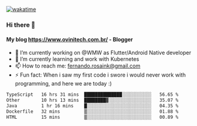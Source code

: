 [![wakatime](https://wakatime.com/badge/user/d5892087-17e6-46ab-8384-91a71a9b88d8.svg)](https://wakatime.com/@d5892087-17e6-46ab-8384-91a71a9b88d8)
### Hi there 👋

#### My blog https://www.ovinitech.com.br/ - Blogger

- 🔭 I’m currently working on @WMW as Flutter/Android Native developer
- 🌱 I’m currently learning and work with Kubernetes
- 📫 How to reach me: fernando.rosaink@gmail.com 
- ⚡ Fun fact: When i saw my first code i swore i would never work with programming, and here we are today :)

<!--START_SECTION:waka-->

```txt
TypeScript   16 hrs 31 mins  ██████████████░░░░░░░░░░░   56.65 %
Other        10 hrs 13 mins  ████████▓░░░░░░░░░░░░░░░░   35.07 %
Java         1 hr 16 mins    █░░░░░░░░░░░░░░░░░░░░░░░░   04.35 %
Dockerfile   32 mins         ▒░░░░░░░░░░░░░░░░░░░░░░░░   01.88 %
HTML         15 mins         ▒░░░░░░░░░░░░░░░░░░░░░░░░   00.89 %
```

<!--END_SECTION:waka-->
